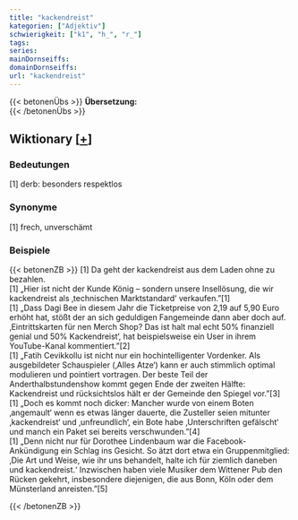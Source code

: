 ```yaml
---
title: "kackendreist"
kategorien: ["Adjektiv"]
schwierigkeit: ["k1", "h_", "r_"]
tags:
series:
mainDornseiffs:
domainDornseiffs:
url: "kackendreist"
---
```


{{< betonenÜbs >}}
**Übersetzung:**  
{{< /betonenÜbs >}}

## Wiktionary [[+](https://de.wiktionary.org/wiki/kackendreist)]

### Bedeutungen
[1] derb: besonders respektlos  

### Synonyme
[1] frech, unverschämt  

### Beispiele
{{< betonenZB >}}
[1] Da geht der kackendreist aus dem Laden ohne zu bezahlen.  
[1] „Hier ist nicht der Kunde König – sondern unsere Insellösung, die wir kackendreist als ‚technischen Marktstandard‘ verkaufen.”[1]  
[1] „Dass Dagi Bee in diesem Jahr die Ticketpreise von 2,19 auf 5,90 Euro erhöht hat, stößt der an sich geduldigen Fangemeinde dann aber doch auf. ‚Eintrittskarten für nen Merch Shop? Das ist halt mal echt 50% finanziell genial und 50% Kackendreist‘, hat beispielsweise ein User in ihrem YouTube-Kanal kommentiert.”[2]  
[1] „Fatih Cevikkollu ist nicht nur ein hochintelligenter Vordenker. Als ausgebildeter Schauspieler (‚Alles Atze‘) kann er auch stimmlich optimal modulieren und pointiert vortragen. Der beste Teil der Anderthalbstundenshow kommt gegen Ende der zweiten Hälfte: Kackendreist und rücksichtslos hält er der Gemeinde den Spiegel vor.”[3]  
[1] „Doch es kommt noch dicker: Mancher wurde von einem Boten ‚angemault‘ wenn es etwas länger dauerte, die Zusteller seien mitunter ‚kackendreist‘ und ‚unfreundlich‘, ein Bote habe ‚Unterschriften gefälscht‘ und manch ein Paket sei bereits verschwunden.”[4]  
[1] „Denn nicht nur für Dorothee Lindenbaum war die Facebook-Ankündigung ein Schlag ins Gesicht. So ätzt dort etwa ein Gruppenmitglied: ‚Die Art und Weise, wie ihr uns behandelt, halte ich für ziemlich daneben und kackendreist.‘ Inzwischen haben viele Musiker dem Wittener Pub den Rücken gekehrt, insbesondere diejenigen, die aus Bonn, Köln oder dem Münsterland anreisten.”[5]  

{{< /betonenZB >}}

